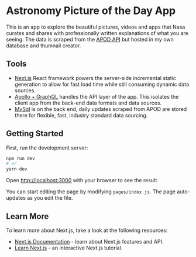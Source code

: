 # Astronomy Picture of the Day App

This is an app to explore the beautiful pictures, videos and apps that Nasa curates and shares with professionally written explanations of what you are seeing.  The data is scraped from the [APOD API](https://api.nasa.gov/planetary/apod) but hosted in my own database and thumnail creator.

## Tools
- [Next.js](https://nextjs.org/) React framework powers the server-side incremental static generation to allow for fast load time while still consuming dynamic data sources.
- [Apollo + GraphQL](https://www.apollographql.com/) handles the API layer of the app.  This isolates the client app from the back-end data formats and data sources.
- [MySql](https://www.mysql.com/) is on the back end, daily updates scraped from APOD are stored there for flexible, fast, industry standard data sourcing.

## Getting Started

First, run the development server:

```bash
npm run dev
# or
yarn dev
```

Open [http://localhost:3000](http://localhost:3000) with your browser to see the result.

You can start editing the page by modifying `pages/index.js`. The page auto-updates as you edit the file.

## Learn More

To learn more about Next.js, take a look at the following resources:

- [Next.js Documentation](https://nextjs.org/docs) - learn about Next.js features and API.
- [Learn Next.js](https://nextjs.org/learn) - an interactive Next.js tutorial.